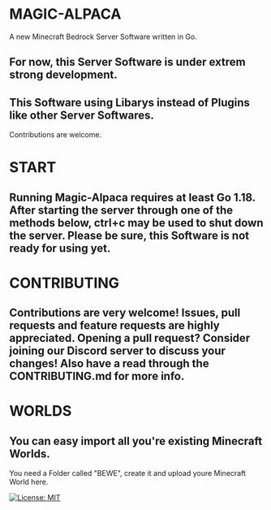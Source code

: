 # **MAGIC-ALPACA**
A new Minecraft Bedrock Server Software written in Go.

## For now, this Server Software is under extrem strong development.




## This Software using Libarys instead of Plugins like other Server Softwares.
Contributions are welcome.



# **START**

## Running Magic-Alpaca requires at least Go 1.18. After starting the server through one of the methods below, ctrl+c may be used to shut down the server. Please be sure, this Software is not ready for using yet.

# **CONTRIBUTING**

## Contributions are very welcome! Issues, pull requests and feature requests are highly appreciated. Opening a pull request? Consider joining our Discord server to discuss your changes! Also have a read through the CONTRIBUTING.md for more info.


# **WORLDS**

## You can easy import all you're existing Minecraft Worlds.
You need a Folder called "BEWE", create it and upload youre Minecraft World here.


[![License: MIT](https://img.shields.io/badge/License-MIT-yellow.svg)](https://opensource.org/licenses/MIT)
